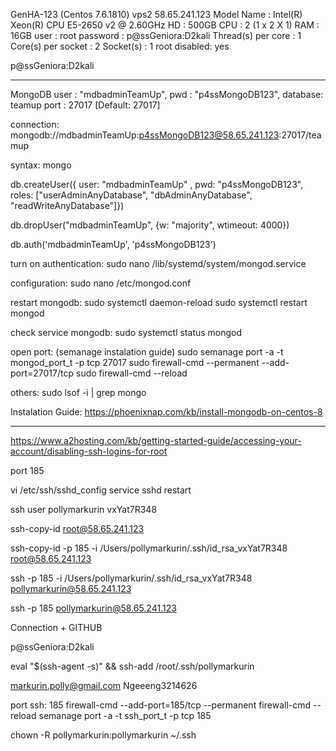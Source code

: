 GenHA-123 (Centos 7.6.1810)
vps2
58.65.241.123
Model Name : Intel(R) Xeon(R) CPU E5-2650 v2 @ 2.60GHz
HD : 500GB
CPU : 2 (1 x 2 X 1)
RAM : 16GB
user : root
password : p@ssGeniora:D2kali
Thread(s) per core : 1
Core(s) per socket : 2
Socket(s) : 1
root disabled: yes

p@ssGeniora:D2kali

-------------------------------------------------------
MongoDB
user    : "mdbadminTeamUp",
pwd     : "p4ssMongoDB123",
database: teamup
port    : 27017 [Default: 27017]

connection:
mongodb://mdbadminTeamUp:p4ssMongoDB123@58.65.241.123:27017/teamup

syntax: mongo

db.createUser({ user: "mdbadminTeamUp" , pwd: "p4ssMongoDB123", roles: ["userAdminAnyDatabase", "dbAdminAnyDatabase", "readWriteAnyDatabase"]})

db.dropUser("mdbadminTeamUp", {w: "majority", wtimeout: 4000})

db.auth('mdbadminTeamUp', 'p4ssMongoDB123')

turn on authentication:
sudo nano /lib/systemd/system/mongod.service

configuration:
sudo nano /etc/mongod.conf

restart mongodb:
sudo systemctl daemon-reload
sudo systemctl restart mongod

check service mongodb:
sudo systemctl status mongod

open port: 
(semanage instalation guide)
sudo semanage port -a -t mongod_port_t -p tcp 27017
sudo firewall-cmd --permanent --add-port=27017/tcp
sudo firewall-cmd --reload

others:
sudo lsof -i | grep mongo

Instalation Guide: https://phoenixnap.com/kb/install-mongodb-on-centos-8

-------------------------------------------------------

https://www.a2hosting.com/kb/getting-started-guide/accessing-your-account/disabling-ssh-logins-for-root

port 185

vi /etc/ssh/sshd_config
service sshd restart

ssh user
pollymarkurin
vxYat7R348

ssh-copy-id root@58.65.241.123

ssh-copy-id -p 185 -i /Users/pollymarkurin/.ssh/id_rsa_vxYat7R348 root@58.65.241.123

ssh -p 185 -i /Users/pollymarkurin/.ssh/id_rsa_vxYat7R348 pollymarkurin@58.65.241.123

ssh -p 185 pollymarkurin@58.65.241.123

Connection + GITHUB

p@ssGeniora:D2kali

eval "$(ssh-agent -s)" && ssh-add /root/.ssh/pollymarkurin

markurin.polly@gmail.com
Ngeeeng3214626

port ssh: 185
firewall-cmd --add-port=185/tcp --permanent
firewall-cmd --reload
semanage port -a -t ssh_port_t -p tcp 185

chown -R pollymarkurin:pollymarkurin ~/.ssh